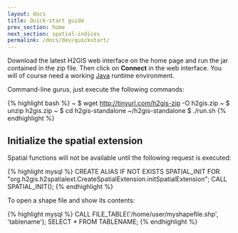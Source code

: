 ```yaml
---
layout: docs
title: Quick-start guide
prev_section: home
next_section: spatial-indices
permalink: /docs/dev/quickstart/
---
```


Download the latest H2GIS web interface on the home page and run the jar
contained in the zip file. Then click on **Connect** in the web interface. You
will of course need a working [Java][] runtime environment.

Command-line gurus, just execute the following commands:

{% highlight bash %}
~ $ wget http://tinyurl.com/h2gis-zip -O h2gis.zip
~ $ unzip h2gis.zip
~ $ cd h2gis-standalone
~/h2gis-standalone $ ./run.sh
{% endhighlight %}

## Initialize the spatial extension

Spatial functions will not be available until the following request is
executed:

{% highlight mysql %}
CREATE ALIAS IF NOT EXISTS SPATIAL_INIT FOR
    "org.h2gis.h2spatialext.CreateSpatialExtension.initSpatialExtension";
CALL SPATIAL_INIT();
{% endhighlight %}

To open a shape file and show its contents:

{% highlight mysql %}
CALL FILE_TABLE('/home/user/myshapefile.shp', 'tablename');
SELECT * FROM TABLENAME;
{% endhighlight %}

[Java]: http://java.com/en/download/index.jsp
